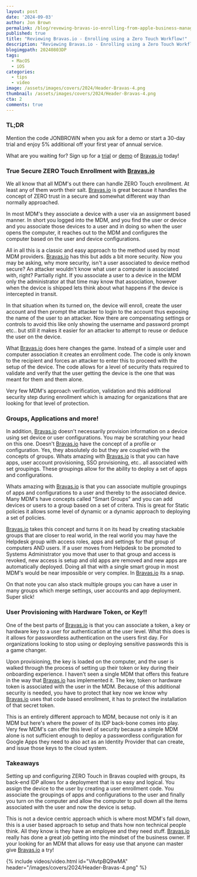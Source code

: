 ```yaml
---
layout: post
date: '2024-09-03'
author: Jon Brown
permalink: /blog/revewing-bravas-io-enrolling-from-apple-business-manager-zero-touch/
published: true
title: "Reviewing Bravas.io - Enrolling using a Zero Touch Workflow!"
description: "Reviewing Bravas.io - Enrolling using a Zero Touch Workflow"
blogimgpath: 20240803DP
tags:
  - MacOS
  - iOS
categories:
  - tips
  - video
image: /assets/images/covers/2024/Header-Bravas-4.png
thumbnail: /assets/images/covers/2024/Header-Bravas-4.png
cta: 2
comments: true
---
```

### TL;DR

Mention the code JONBROWN when you ask for a demo or start a 30-day trial and enjoy 5% additional off your first year of annual service.

What are you waiting for? Sign up for a [trial](https://www.bravas.io/en/tarifs) or [demo](https://www.bravas.io/en/demo-bravas) of [Bravas.io](https://www.bravas.io/) today!


### True Secure ZERO Touch Enrollment with [Bravas.io](https://www.bravas.io/)

We all know that all MDM's out there can handle ZERO Touch enrollment. At least any of them worth their salt. [Bravas.io](https://www.bravas.io/) is great because it handles the concept of ZERO trust in a secure and somewhat different way than normally approached. 

In most MDM's they associate a device with a user via an assignment based manner. In short you logged into the MDM, and you find the user or device and you associate those devices to a user and in doing so when the user opens the computer, it reaches out to the MDM and configures the computer based on the user and device configurations. 

All in all this is a classic and easy approach to the method used by most MDM providers. [Bravas.io](https://www.bravas.io/) has this but adds a bit more security. Now you may be asking, why more security, isn't a user associated to device method secure? An attacker wouldn't know what user a computer is associated with, right? Partially right. If you associate a user to a device in the MDM only the administrator at that time may know that association, however when the device is shipped lets think about what happens if the device is intercepted in transit. 

In that situation when its turned on, the device will enroll, create the user account and then prompt the attacker to login to the account thus exposing the name of the user to an attacker. Now there are compensating settings or controls to avoid this like only showing the username and password prompt etc.. but still it makes it easier for an attacker to attempt to reuse or deduce the user on the device. 

What [Bravas.io](https://www.bravas.io/) does here changes the game. Instead of a simple user and computer association it creates an enrollment code. The code is only known to the recipient and forces an attacker to enter this to proceed with the setup of the device. The code allows for a level of security thats required to validate and verify that the user getting the device is the one that was meant for them and them alone. 

Very few MDM's approach verification, validation and this additional security step during enrollment which is amazing for organizations that are looking for that level of protection. 

### Groups, Applications and more!

In addition, [Bravas.io](https://www.bravas.io/) doesn't necessarily provision information on a device using set device or user configurations. You may be scratching your head on this one. Doesn't [Bravas.io](https://www.bravas.io/) have the concept of a profile or configuration. Yes, they absolutely do but they are coupled with the concepts of groups. Whats amazing with [Bravas.io](https://www.bravas.io/) is that you can have apps, user account provisioning, SSO provisioning, etc.. all associated with set groupings. These groupings allow for the ability to deploy a set of apps and configurations. 

Whats amazing with [Bravas.io](https://www.bravas.io/) is that you can associate multiple groupings of apps and configurations to a user and thereby to the associated device. Many MDM's have concepts called "Smart Groups" and you can add devices or users to a group based on a set of critera. This is great for Static policies it allows some level of dynamic or a dynamic approach to deploying a set of policies. 

[Bravas.io](https://www.bravas.io/) takes this concept and turns it on its head by creating stackable groups that are closer to real world, in the real world you may have the Helpdesk group with access roles, apps and settings for that group of computers AND users. If a user moves from Helpdesk to be promoted to Systems Administrator you move that user to that group and access is revoked, new access is setup and old apps are removed and new apps are automatically deployed. Doing all that with a single smart group in most MDM's would be near impossible or very complex. In [Bravas.io](https://www.bravas.io/) its a snap. 

On that note you can also stack multiple groups you can have a user in many groups which merge settings, user accounts and app deployment. Super slick!

### User Provisioning with Hardware Token, or Key!!

One of the best parts of [Bravas.io](https://www.bravas.io/) is that you can associate a token, a key or hardware key to a user for authentication at the user level. What this does is it allows for passwordless authentication on the users first day. For organizations looking to stop using or deploying sensitive passwords this is a game changer. 

Upon provisioning, the key is loaded on the computer, and the user is walked through the process of setting up their token or key during their onboarding experience. I haven't seen a single MDM that offers this feature in the way that [Bravas.io](https://www.bravas.io/) has implemented it. The key, token or hardware token is associated with the user in the MDM. Because of this additional security is needed, you have to protect that key now we know why [Bravas.io](https://www.bravas.io/) uses that code based enrollment, it has to protect the installation of that secret token. 

This is an entirely different approach to MDM, because not only is it an MDM but here's where the power of its IDP back-bone comes into play. Very few MDM's can offer this level of security because a simple MDM alone is not sufficient enough to deploy a passwordless configuration for Google Apps they need to also act as an Identity Provider that can create, and issue those keys to the cloud system. 

### Takeaways

Setting up and configuring ZERO Touch in Bravas coupled with groups, its back-end IDP allows for a deployment that is so easy and logical. You assign the device to the user by creating a user enrollment code. You associate the groupings of apps and configurations to the user and finally you turn on the computer and allow the computer to pull down all the items associated with the user and now the device is setup. 

This is not a device centric approach which is where most MDM's fall down, this is a user based approach to setup and thats how non technical people think. All they know is they have an employee and they need stuff. [Bravas.io](https://www.bravas.io/) really has done a great job getting into the mindset of the business owner. If your looking for an MDM that allows for easy use that anyone can master give [Bravas.io](https://www.bravas.io/) a try!

{% include videos/video.html id="VAvtpBQ9wMA" header="/images/covers/2024/Header-Bravas-4.png" %}